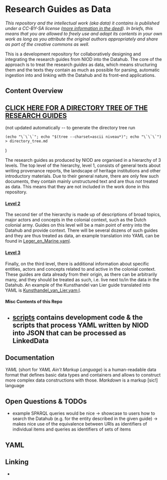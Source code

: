 # Research Guides as Data

_This repository and the intellectual work (aka data) it contains is published under a CC-BY-SA license ([more information in the deed](./LICENSE)). In briefs, this means that you are allowed to freely use and adapt its contents in your own work as long as you attribute the original authors appropriately and share as part of the creative commons as well._  

This is a development repository for collaboratively designing and integrating the research guides from NIOD into the Datahub. The core of the approach is to treat the research _guides_ as data, which means structuring them and the texts they contain as much as possible for parsing, automatic ingestion into and linking with the Datahub and its front-end applications.

## Content Overview

## [CLICK HERE FOR A DIRECTORY TREE OF THE RESEARCH GUIDES](./directory_tree.md)
(not updated automatically -- to generate the directory tree run
```
(echo "\`\`\`"; echo "$(tree --charset=ascii niveau*)"; echo "\`\`\`") > directory_tree.md
```
)


The research guides as produced by NIOD are organised in a hierarchy of 3 levels. The top level of the hierarchy, level 1, consists of general texts about writing provenance reports, the landscape of heritage institutions and other introductory materials. Due to their general nature, there are only few such documents, they contain mainly unstructured text and are thus _not_ treated as data. This means that they are not included in the work done in this repository.


#### [Level 2](./niveau2/)

The second tier of the hierarchy is made up of descriptions of broad topics, major actors and concepts in the colonial context, such as the Dutch colonial army. Guides on this level will be a main point of entry into the Datahub and provide context. There will be several dozens of such guides and they are thus treated as data, an example translation into YAML can be found in [Leger_en_Marine.yaml](./niveau2/Leger_en_Marine.yaml).

#### [Level 3](./niveau3/)

Finally, on the third level, there is additional information about specific entities, actors and concepts related to and active in the colonial context. These guides are data already from their origin, as there can be arbitrarily many, and they should be treated as such, i.e. live next to/in the data in the Datahub. An example of the Kunsthandel van Lier guide translated into YAML is [Kunsthandel_van_Lier.yam;l](./niveau3Kunsthandel_van_Lier.yaml).



#### Misc Contents of this Repo

 - [scripts](./scripts/) contains development code & the scripts that process YAML written by NIOD into JSON that can be processed as LinkedData
   -  

## Documentation

_YAML_ (short for _YAML Ain't Markup Language_) is a human-readable data format that defines basic data types and containers and allows to construct more complex data constructions with those. _Markdown_ is a markup \[sic!\] language


## Open Questions & TODOs

 - example SPARQL queries would be nice
   -> showcase to users how to search the Datahub (e.g. for the entity described in the given guide) 
   -> makes nice use of the equivalence between URIs as identifiers of individual items and queries as identifiers of sets of items



## YAML


## Linking

-
